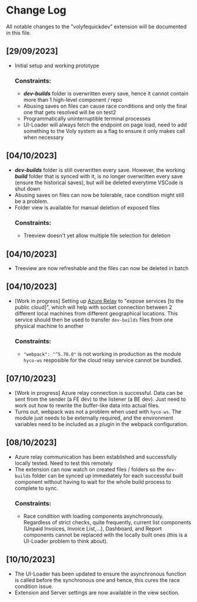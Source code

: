 # Change Log

All notable changes to the "volyfequickdev" extension will be documented in this file.

## [29/09/2023]

- Initial setup and working prototype<br />
  ### Constraints:
    - <b><i>dev-builds</i></b> folder is overwritten every save, hence it cannot contain more than 1 high-level component / repo
    - Abusing saves on files can cause race conditions and only the final one that gets resolved will be on test2
    - Programmatically uninterruptible terminal processes
    - UI-Loader will always fetch the endpoint on page load, need to add something to the Voly system as a flag to ensure it only makes call when necessary
## [04/10/2023]
- <b><i>dev-builds</i></b> folder is still overwritten every save. However, the working <b><i>build</i></b> folder that is synced with it, is no longer overwritten every save (ensure the historical saves), but will be deleted everytime VSCode is shut down
- Abusing saves on files can now be tolerable, race condition might still be a problem.
- Folder view is available for manual deletion of exposed files<br />
  ### Constraints:
    - Treeview doesn't yet allow multiple file selection for deletion
## [04/10/2023]
- Treeview are now refreshable and the files can now be deleted in batch
## [04/10/2023]
- [Work in progress] Setting up [Azure Relay](https://learn.microsoft.com/en-us/azure/azure-relay/relay-what-is-it) to "expose services [to the public cloud]", which will help with socket connection between 2 different local machines from different geographical locations. This service should then be used to transfer ```dev-builds``` files from one physical machine to another<br />
  ### Constraints:
    - ```"webpack": "^5.70.0"``` is not working in production as the module ```hyco-ws``` resposible for the cloud relay service cannot be bundled.
## [07/10/2023]
- [Work in progress] Azure relay connection is successful. Data can be sent from the sender (a FE dev) to the listener (a BE dev). Just need to work out how to rewrite the buffer-like data into actual files.
- Turns out, webpack was not a problem when used with ```hyco-ws```. The module just needs to be externally required, and the environment variables need to be included as a plugin in the webpack configuration.
## [08/10/2023]
- Azure relay communication has been established and successfully locally tested. Need to test this remotely
- The extension can now watch on created files / folders so the ```dev-builds``` folder can be synced up immediately for each successful built component without having to wait for the whole build process to complete to sync.
  ### Constraints:
    - Race condition with loading components asynchronously. Regardless of strict checks, quite frequently, current list components (Unpaid Invoices, Invoice List,...), Dashboard, and Report components cannot be replaced with the locally built ones (this is a UI-Loader problem to think about).
## [10/10/2023]
- The UI-Loader has been updated to ensure the asynchronous function is called before the synchronous one and hence, this cures the race condition issue.
- Extension and Server settings are now available in the view section.

<br />
